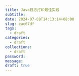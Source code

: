 ```yaml
---
title: Java日志打印最佳实践
subtitle: 
date: 2024-07-08T14:13:14+08:00
slug: eac67df
tags:
  - draft
categories:
  - draft
collections:
  - draft
password: 
message: 
draft: true
---
```




